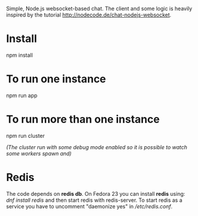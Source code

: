 Simple, Node.js websocket-based chat. The client and some logic is heavily inspired by the tutorial http://nodecode.de/chat-nodejs-websocket.

# Install
npm install

# To run one instance
npm run app

# To run more than one instance
npm run cluster

_(The cluster run with some debug mode enabled so it is possible to watch some workers spawn and)_

# Redis

The code depends on __redis db__. On Fedora 23 you can install __redis__ using: _dnf install redis_ and then start redis with redis-server.  To start redis as a service you have to uncomment "daemonize yes" in _/etc/redis.conf_.
